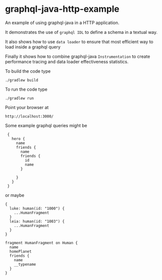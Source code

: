# graphql-java-http-example

An example of using graphql-java in a HTTP application.

It demonstrates the use of `graphql IDL` to define a schema in a textual way.
 
It also shows how to use `data loader` to ensure that most efficient way to load
inside a graphql query

Finally it shows how to combine graphql-java `Instrumentation` to create performance tracing
and data loader effectiveness statistics.

To build the code type

    ./gradlew build
    
To run the code type    
    
    ./gradlew run
    
Point your browser at 

    http://localhost:3000/    


Some example graphql queries might be

     {
       hero {
         name
         friends {
           name
           friends {
             id
             name
           }
           
         }
       }
     }


or maybe

    {
      luke: human(id: "1000") {
        ...HumanFragment
      }
      leia: human(id: "1003") {
        ...HumanFragment
      }
    }
    
    fragment HumanFragment on Human {
      name
      homePlanet
      friends {
        name
        __typename
      }
    }


